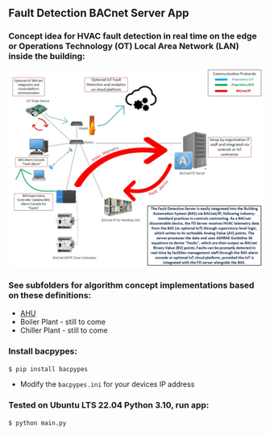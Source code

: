 ## Fault Detection BACnet Server App

### Concept idea for HVAC fault detection in real time on the edge or Operations Technology (OT) Local Area Network (LAN) inside the building:
![Alt text](/images/schematic2.jpg)

### See subfolders for algorithm concept implementations based on these definitions:
* [AHU](https://github.com/bbartling/open-fdd/tree/master/air_handling_unit/images)
* Boiler Plant - still to come
* Chiller Plant - still to come

### Install bacpypes:
`$ pip install bacpypes`

* Modify the `bacpypes.ini` for your devices IP address

### Tested on Ubuntu LTS 22.04 Python 3.10, run app:
`$ python main.py`







